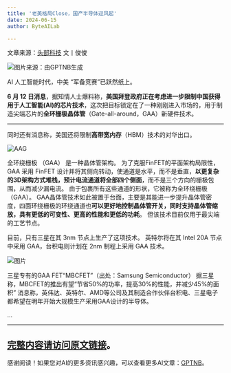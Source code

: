 ```yaml
---
title: '老美格局Close，国产半导体迎风起'
date: 2024-06-15
author: ByteAILab

---
```


文章来源：[头部科技](https://mp.weixin.qq.com/s/MbtfayYzbDWfIkpfCIMz9Q)
文丨俊俊

![图片来源：由GPTNB生成](http://www.jesonc.com/upload/3B33CB85B496C0CB6FBA4C2BD79320AD/1718327400882/Fu3TPZtJHy5w1PbzAjUzodRCo706.jpg)

AI 人工智能时代，中美 “军备竞赛”已跃然纸上。

**6 月 12 日消息**，据知情人士爆料称，**美国拜登政府正在考虑进一步限制中国获得用于人工智能(AI)的芯片技术**，这次把目标锁定在了一种刚刚进入市场的，用于制造尖端芯片的**全环栅极晶体管**（Gate-all-around，GAA）新硬件技术。

---


同时还有消息称，美国还将限制**高带宽内存**（HBM）技术的对华出口。

![AAG](http://www.jesonc.com/FgM0t66hGBLW9wUdqMK5L1IcUDQq)

全环绕栅极 （GAA） 是一种晶体管架构。
为了克服FinFET的平面架构局限性，GAA 采用 FinFET 设计并将其侧向转动，使通道是水平，而不是垂直，**以更复杂的3D架构方式堆栈，预计电流通道将全部四个侧面**，而不是三个方向的栅极包围，从而减少漏电流。
由于包裹所有这些通道的形状，它被称为全环绕栅极（GAA）。
GAA晶体管技术如此被置于台面，主要是其能进一步提升晶体管密度，四面环绕栅极的环绕通道也**可以更好地控制晶体管开关，同时支持晶体管缩放，具有更低的可变性、更高的性能和更低的功耗**。
但该技术目前仅用于最尖端的工艺节点。

目前，只有三星在其 3nm 节点上生产了这项技术。
英特尔将在其 Intel 20A 节点中采用 GAA，台积电则计划在 2nm 制程上采用 GAA 技术。

![图片](http://www.jesonc.com/FqInsLmlqjlAwv0Xs8sapQ4lT4CE)

三星专有的GAA FET“MBCFET”（出处：Samsung Semiconductor）
据三星称，MBCFET的推出有望“节省50%的功率，提高30%的性能，并减少45%的面积”
消息称，英伟达、英特尔、AMD等公司及其制造合作伙伴台积电、三星电子都希望在明年开始大规模生产采用GAA设计的半导体。

...

---

[完整内容请访问原文链接](https://www.aixinzhijie.com/article/6846034)。
---
感谢阅读！如果您对AI的更多资讯感兴趣，可以查看更多AI文章：[GPTNB](https://gptnb.com)。